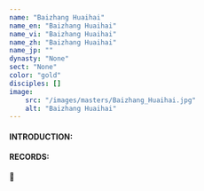 ```yaml
---
name: "Baizhang Huaihai"
name_en: "Baizhang Huaihai"
name_vi: "Baizhang Huaihai"
name_zh: "Baizhang Huaihai"
name_jp: ""
dynasty: "None"
sect: "None"
color: "gold"
disciples: []
image: 
    src: "/images/masters/Baizhang_Huaihai.jpg"
    alt: "Baizhang Huaihai"
---
```


#### INTRODUCTION:



#### RECORDS:

📖 

